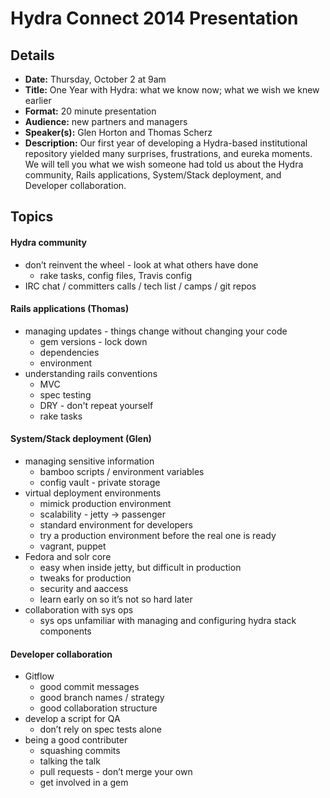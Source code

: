 Hydra Connect 2014 Presentation
===============================

## Details

* **Date:** Thursday, October 2 at 9am
* **Title:** One Year with Hydra: what we know now; what we wish we knew earlier
* **Format:** 20 minute presentation
* **Audience:** new partners and managers
* **Speaker(s):**  Glen Horton and Thomas Scherz
* **Description:** Our first year of developing a Hydra-based institutional repository yielded many surprises, frustrations, and eureka moments.  We will tell you what we wish someone had told us about the Hydra community, Rails applications, System/Stack deployment, and Developer collaboration.  

## Topics

#### Hydra community
* don’t reinvent the wheel - look at what others have done
    * rake tasks, config files, Travis config
* IRC chat / committers calls / tech list / camps / git repos


#### Rails applications (Thomas)
* managing updates - things change without changing your code
    * gem versions - lock down
    * dependencies
    * environment
* understanding rails conventions
    * MVC
    * spec testing
    * DRY - don't repeat yourself
    * rake tasks

#### System/Stack deployment (Glen)
* managing sensitive information
    * bamboo scripts / environment variables
    * config vault - private storage
* virtual deployment environments
    * mimick production environment
    * scalability - jetty -> passenger
    * standard environment for developers
    * try a production environment before the real one is ready
    * vagrant, puppet
* Fedora and solr core
    * easy when inside jetty, but difficult in production
    * tweaks for production
    * security and aaccess
    * learn early on so it’s not so hard later
* collaboration with sys ops
    * sys ops unfamiliar with managing and configuring hydra stack components


#### Developer collaboration
* Gitflow
    * good commit messages
    * good branch names / strategy
    * good collaboration structure
* develop a script for QA
    * don’t rely on spec tests alone
* being a good contributer
    * squashing commits
    * talking the talk
    * pull requests - don’t merge your own
    * get involved in a gem
